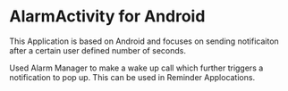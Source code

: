 AlarmActivity for Android
=============

This Application is based on Android and focuses on sending notificaiton after a certain user defined number of seconds.

Used Alarm Manager to make a wake up call which further triggers a notification to pop up. This can be used in Reminder Applocations.
